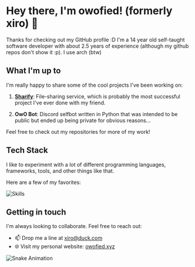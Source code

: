 # Hey there, I'm owofied! (formerly xiro) 👋

Thanks for checking out my GitHub profile :D 
I'm a 14 year old self-taught software developer with about 2.5 years of experience (although my github repos don't show it :p).
I use arch (btw)

## What I'm up to

I'm really happy to share some of the cool projects I've been working on:

1. **[Sharify](https://sharify.in)**: File-sharing service, which is probably the most successful project I've ever done with my friend.

2. **OwO Bot**: Discord selfbot written in Python that was intended to be public but ended up being private for obvious reasons...

Feel free to check out my repositories for more of my work!

## Tech Stack

I like to experiment with a lot of different programming languages, frameworks, tools, and other things like that.

Here are a few of my favorites:

![Skills](https://skillicons.dev/icons?i=go,js,ts,nodejs,html,css,svelte,vue,md,tailwind,windicss,materialui,prisma,express,postgres,mongodb,redis,githubactions,git,cloudflare,nginx,docker,postman,figma,ai,vscode,visualstudio,neovim,linux)

## Getting in touch

I'm always looking to collaborate. Feel free to reach out:

- 📫 Drop me a line at [xiro@duck.com](mailto:xiro@duck.com)
- 🌐 Visit my personal website: [owofied.xyz](https://owofied.xyz)

![Snake Animation](https://github.com/Creaperhunter/Creaperhunter/blob/output/github-contribution-grid-snake.svg)
